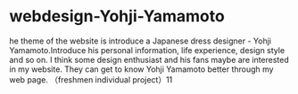 # webdesign-Yohji-Yamamoto
he theme of the website is introduce a Japanese dress designer - Yohji Yamamoto.Introduce his personal information, life experience, design style and so on. I think some design enthusiast and his fans maybe are interested in my website. They can get to know Yohji Yamamoto better through my web page.
（freshmen individual project）11
